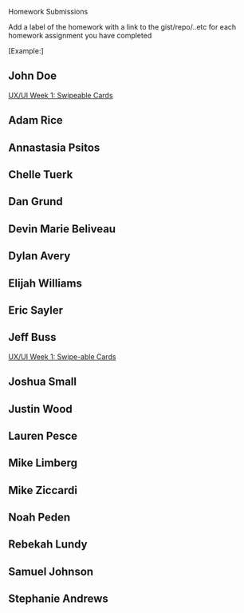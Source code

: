 Homework Submissions

Add a label of the homework with a link to the gist/repo/..etc for each homework assignment you have completed

[Example:]
## John Doe
[UX/UI Week 1: Swipeable Cards](https://github.com/johndoe/swipeable-cards)  

## Adam Rice

## Annastasia Psitos

## Chelle Tuerk

## Dan Grund

## Devin Marie Beliveau

## Dylan Avery

## Elijah Williams

## Eric Sayler

## Jeff Buss

[UX/UI Week 1: Swipe-able Cards](https://github.com/JeffBuss/ui-elements)

## Joshua Small

## Justin Wood

## Lauren Pesce

## Mike Limberg

## Mike Ziccardi

## Noah Peden

## Rebekah Lundy

## Samuel Johnson

## Stephanie Andrews
